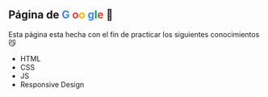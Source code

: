 <h2>P&aacute;gina de <span style="color: rgb(66,133,244)">G</span><span style="color: rgb(219,68,55)">
o</span><span  style="color: rgb(244,180,0)">o</span><span  style="color: rgb(66,133,244)">
g</span><span  style="color: rgb(15,157,88)">l</span><span  style="color: rgb(219,68,55)">e</span> 🥽</h2>

Esta p&aacute;gina esta hecha con el fin de practicar los siguientes conocimientos 😼

* HTML
* CSS
* JS
* Responsive Design

